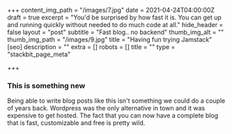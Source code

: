 +++
content_img_path = "/images/7.jpg"
date = 2021-04-24T04:00:00Z
draft = true
excerpt = "You'd be surprised by how fast it is. You can get up and running quickly without needed to do much code at all."
hide_header = false
layout = "post"
subtitle = "Fast blog.. no backend"
thumb_img_alt = ""
thumb_img_path = "/images/9.jpg"
title = "Having fun trying Jamstack"
[seo]
description = ""
extra = []
robots = []
title = ""
type = "stackbit_page_meta"

+++
### This is something new

Being able to write blog posts like this isn't something we could do a couple of years back. Wordpress was the only alternative in town and it was expensive to get hosted. The fact that you can now have a complete blog that is fast, customizable and free is pretty wild.